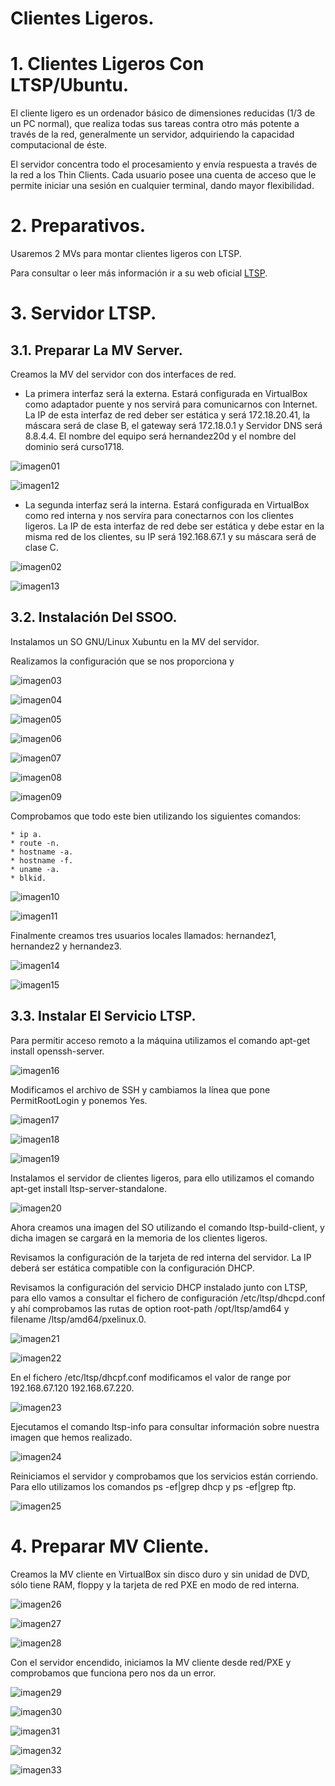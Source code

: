 # Clientes Ligeros.

# 1. Clientes Ligeros Con LTSP/Ubuntu.

El cliente ligero es un ordenador básico de dimensiones reducidas (1/3 de un PC normal), que realiza todas sus tareas contra otro más potente a través de la red, generalmente un servidor, adquiriendo la capacidad computacional de éste.

El servidor concentra todo el procesamiento y envía respuesta a través de la red a los Thin Clients. Cada usuario posee una cuenta de acceso que le permite iniciar una sesión en cualquier terminal, dando mayor flexibilidad.

# 2. Preparativos.

Usaremos 2 MVs para montar clientes ligeros con LTSP.

Para consultar o leer más información ir a su web oficial [LTSP](http://www.ltsp.org/).

# 3. Servidor LTSP.

## 3.1. Preparar La MV Server.

Creamos la MV del servidor con dos interfaces de red.

* La primera interfaz será la externa. Estará configurada en VirtualBox como adaptador puente y nos servirá para comunicarnos con Internet. La IP de esta interfaz de red deber ser estática y será 172.18.20.41, la máscara será de clase B, el gateway será 172.18.0.1 y Servidor DNS será 8.8.4.4. El nombre del equipo será hernandez20d y el nombre del dominio será curso1718.

![imagen01](./images/a1_clientes_ligeros/01.png)

![imagen12](./images/a1_clientes_ligeros/12.png)

* La segunda interfaz será la interna. Estará configurada en VirtualBox como red interna y nos servíra para conectarnos con los clientes ligeros. La IP de esta interfaz de red debe ser estática y debe estar en la misma red de los clientes, su IP será 192.168.67.1 y su máscara será de clase C.

![imagen02](./images/a1_clientes_ligeros/02.png)

![imagen13](./images/a1_clientes_ligeros/13.png)

## 3.2. Instalación Del SSOO.

Instalamos un SO GNU/Linux Xubuntu en la MV del servidor.

Realizamos la configuración que se nos proporciona y

![imagen03](./images/a1_clientes_ligeros/03.png)

![imagen04](./images/a1_clientes_ligeros/04.png)

![imagen05](./images/a1_clientes_ligeros/05.png)

![imagen06](./images/a1_clientes_ligeros/06.png)

![imagen07](./images/a1_clientes_ligeros/07.png)

![imagen08](./images/a1_clientes_ligeros/08.png)

![imagen09](./images/a1_clientes_ligeros/09.png)

Comprobamos que todo este bien utilizando los siguientes comandos:

~~~
* ip a.
* route -n.
* hostname -a.
* hostname -f.
* uname -a.
* blkid.
~~~

![imagen10](./images/a1_clientes_ligeros/10.png)

![imagen11](./images/a1_clientes_ligeros/11.png)

Finalmente creamos tres usuarios locales llamados: hernandez1, hernandez2 y hernandez3.

![imagen14](./images/a1_clientes_ligeros/14.png)

![imagen15](./images/a1_clientes_ligeros/15.png)

## 3.3. Instalar El Servicio LTSP.

Para permitir acceso remoto a la máquina utilizamos el comando apt-get install openssh-server.

![imagen16](./images/a1_clientes_ligeros/16.png)

Modificamos el archivo de SSH y cambiamos la línea que pone PermitRootLogin y ponemos Yes.

![imagen17](./images/a1_clientes_ligeros/17.png)

![imagen18](./images/a1_clientes_ligeros/18.png)

![imagen19](./images/a1_clientes_ligeros/19.png)

Instalamos el servidor de clientes ligeros, para ello utilizamos el comando apt-get install ltsp-server-standalone.

![imagen20](./images/a1_clientes_ligeros/20.png)

Ahora creamos una imagen del SO utilizando el comando ltsp-build-client, y dicha imagen se cargará en la memoria de los clientes ligeros.

Revisamos la configuración de la tarjeta de red interna del servidor. La IP deberá ser estática compatible con la configuración DHCP.

Revisamos la configuración del servicio DHCP instalado junto con LTSP, para ello vamos a consultar el fichero de configuración /etc/ltsp/dhcpd.conf y ahí comprobamos las rutas de option root-path /opt/ltsp/amd64 y filename /ltsp/amd64/pxelinux.0.

![imagen21](./images/a1_clientes_ligeros/21.png)

![imagen22](./images/a1_clientes_ligeros/22.png)

En el fichero /etc/ltsp/dhcpf.conf modificamos el valor de range por 192.168.67.120 192.168.67.220.

![imagen23](./images/a1_clientes_ligeros/23.png)

Ejecutamos el comando ltsp-info para consultar información sobre nuestra imagen que hemos realizado.

![imagen24](./images/a1_clientes_ligeros/24.png)

Reiniciamos el servidor y comprobamos que los servicios están corriendo. Para ello utilizamos los comandos ps -ef|grep dhcp y ps -ef|grep ftp.

![imagen25](./images/a1_clientes_ligeros/25.png)

# 4. Preparar MV Cliente.

Creamos la MV cliente en VirtualBox sin disco duro y sin unidad de DVD, sólo tiene RAM, floppy y la tarjeta de red PXE en modo de red interna.

![imagen26](./images/a1_clientes_ligeros/26.png)

![imagen27](./images/a1_clientes_ligeros/27.png)

![imagen28](./images/a1_clientes_ligeros/28.png)

Con el servidor encendido, iniciamos la MV cliente desde red/PXE y comprobamos que funciona pero nos da un error.

![imagen29](./images/a1_clientes_ligeros/29.png)

![imagen30](./images/a1_clientes_ligeros/30.png)

![imagen31](./images/a1_clientes_ligeros/31.png)

![imagen32](./images/a1_clientes_ligeros/32.png)

![imagen33](./images/a1_clientes_ligeros/33.png)
